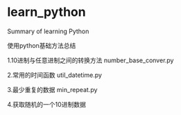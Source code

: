 # learn_python
Summary of learning Python

使用python基础方法总结

1.10进制与任意进制之间的转换方法  number_base_conver.py

2.常用的时间函数   util_datetime.py

3.最少重复的数据   min_repeat.py

4.获取随机的一个10进制数据


